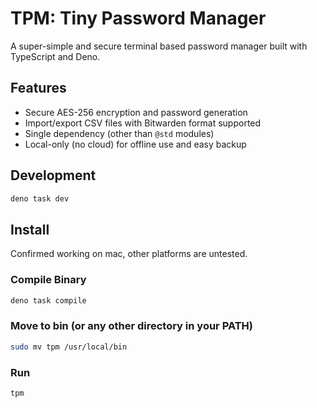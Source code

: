 # TPM: Tiny Password Manager

A super-simple and secure terminal based password manager built with TypeScript and Deno.

## Features

- Secure AES-256 encryption and password generation
- Import/export CSV files with Bitwarden format supported
- Single dependency (other than `@std` modules)
- Local-only (no cloud) for offline use and easy backup

## Development

```bash
deno task dev
```

## Install

Confirmed working on mac, other platforms are untested.

### Compile Binary

```bash
deno task compile
```

### Move to bin (or any other directory in your PATH)

```bash
sudo mv tpm /usr/local/bin
```

### Run

```bash
tpm
```
